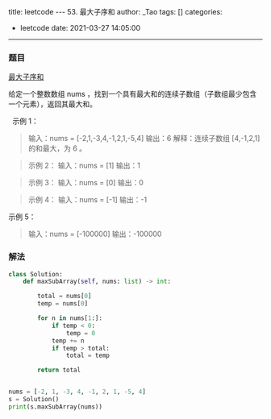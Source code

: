 title: leetcode --- 53. 最大子序和
author: _Tao
tags: []
categories:
  - leetcode
date: 2021-03-27 14:05:00
---
### 题目

[最大子序和](https://leetcode-cn.com/problems/maximum-subarray)

给定一个整数数组 nums ，找到一个具有最大和的连续子数组（子数组最少包含一个元素），返回其最大和。

 
示例 1：
> 输入：nums = [-2,1,-3,4,-1,2,1,-5,4]
输出：6
解释：连续子数组 [4,-1,2,1] 的和最大，为 6 。

> 示例 2：
输入：nums = [1]
输出：1

> 示例 3：
输入：nums = [0]
输出：0

> 示例 4：
输入：nums = [-1]
输出：-1

示例 5：
> 输入：nums = [-100000]
输出：-100000

### 解法
```python
class Solution:
    def maxSubArray(self, nums: list) -> int:

        total = nums[0]
        temp = nums[0]

        for n in nums[1:]:
            if temp < 0:
                temp = 0
            temp += n
            if temp > total:
                total = temp

        return total


nums = [-2, 1, -3, 4, -1, 2, 1, -5, 4]
s = Solution()
print(s.maxSubArray(nums))

```